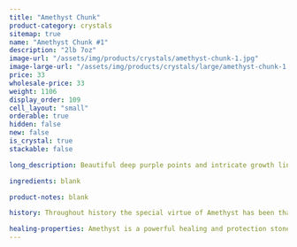 ```yaml
---
title: "Amethyst Chunk"
product-category: crystals
sitemap: true
name: "Amethyst Chunk #1"
description: "2lb 7oz"
image-url: "/assets/img/products/crystals/amethyst-chunk-1.jpg"
image-large-url: "/assets/img/products/crystals/large/amethyst-chunk-1.jpg"
price: 33
wholesale-price: 33
weight: 1106
display_order: 109
cell_layout: "small"
orderable: true
hidden: false
new: false
is_crystal: true
stackable: false

long_description: Beautiful deep purple points and intricate growth lines. Features hidden rainbows airy phantoms in the points as well as calcite growth.

ingredients: blank

product-notes: blank

history: Throughout history the special virtue of Amethyst has been that of preventing drunkenness and overindulgence. Ancient Greeks and Romans routinely studded their goblets with Amethyst believing wine drunk from an Amethyst cup was powerless to intoxicate, and a stone worn on the body, especially at the navel, had a sobering effect, not only for inebriation but in over-zealousness in passion. Catholic bishops also wore Amethyst in a ring to protect from mystical intoxication. Kissing the ring kept others from similar mystical intoxication and kept them grounded in spiritual thought.

healing-properties: Amethyst is a powerful healing and protection stone. It is the February birthstone and is associated to the crown chakra, providing protection against psychic attack, enhancing psychic abilities, calming and stimulating the mind, and nourishing the spirit. For this reason amethyst has been historically used as a remedy for nightmares and insomnia, as well as to aid meditative focus.
---
```

